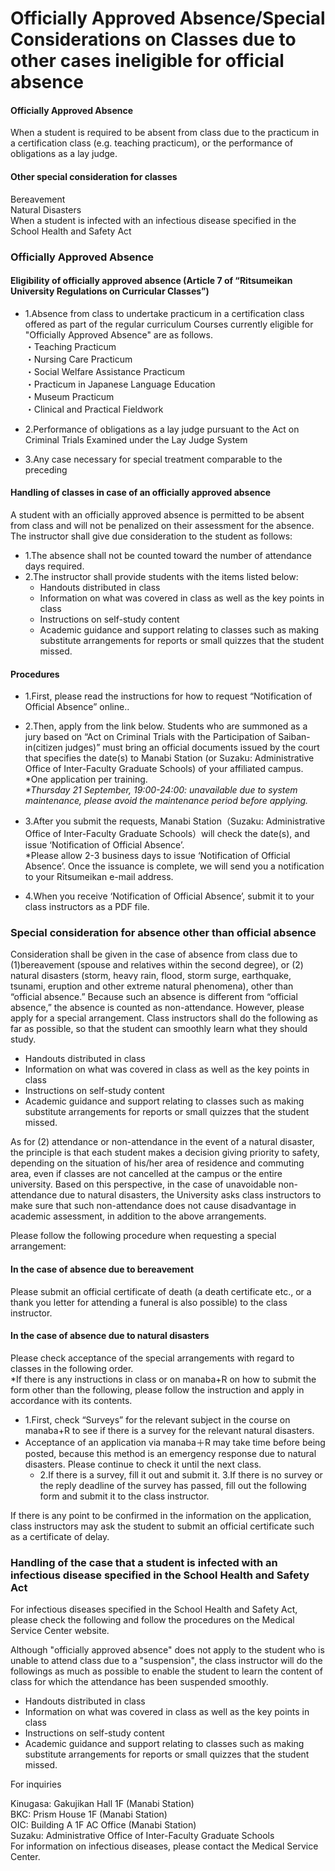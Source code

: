# Officially Approved Absence/Special Considerations on Classes due to other cases ineligible for official absence

#### Officially Approved Absence

When a student is required to be absent from class due to the practicum in a certification class (e.g. teaching practicum), or the performance of obligations as a lay judge.

#### Other special consideration for classes

Bereavement  
Natural Disasters  
When a student is infected with an infectious disease specified in the School
Health and Safety Act

####

### Officially Approved Absence

#### Eligibility of officially approved absence (Article 7 of “Ritsumeikan University Regulations on Curricular Classes”)

  * 1.Absence from class to undertake practicum in a certification class offered as part of the regular curriculum 
Courses currently eligible for "Officially Approved Absence" are as follows.  
・Teaching Practicum  
・Nursing Care Practicum  
・Social Welfare Assistance Practicum  
・Practicum in Japanese Language Education  
・Museum Practicum  
・Clinical and Practical Fieldwork

  * 2.Performance of obligations as a lay judge pursuant to the Act on Criminal Trials Examined under the Lay Judge System
  * 3.Any case necessary for special treatment comparable to the preceding

#### Handling of classes in case of an officially approved absence

A student with an officially approved absence is permitted to be absent from class and will not be penalized on their assessment for the absence. The instructor shall give due consideration to the student as follows:

  * 1.The absence shall not be counted toward the number of attendance days required.
  * 2.The instructor shall provide students with the items listed below: 
    * Handouts distributed in class
    * Information on what was covered in class as well as the key points in class
    * Instructions on self-study content
    * Academic guidance and support relating to classes such as making substitute arrangements for reports or small quizzes that the student missed.

#### Procedures

  * 1.First, please read the instructions for how to request “Notification of Official Absence” online..
  * 2.Then, apply from the link below. Students who are summoned as a jury based on “Act on Criminal Trials with the Participation of Saiban-in(citizen judges)” must bring an official documents issued by the court that specifies the date(s) to Manabi Station (or Suzaku: Administrative Office of Inter-Faculty Graduate Schools) of your affiliated campus.  
 *One application per training.  
_*Thursday 21 September, 19:00-24:00: unavailable due to system maintenance, please avoid the maintenance period before applying._  

  * 3.After you submit the requests, Manabi Station（Suzaku: Administrative Office of Inter-Faculty Graduate Schools）will check the date(s), and issue ‘Notification of Official Absence’.  
*Please allow 2-3 business days to issue ‘Notification of Official Absence’. Once the issuance is complete, we will send you a notification to your Ritsumeikan e-mail address.
  * 4.When you receive ‘Notification of Official Absence’, submit it to your class instructors as a PDF file.

### Special consideration for absence other than official absence

Consideration shall be given in the case of absence from class due to (1)bereavement (spouse and relatives within the second degree), or (2) natural disasters (storm, heavy rain, flood, storm surge, earthquake, tsunami, eruption and other extreme natural phenomena), other than “official absence.” Because such an absence is different from “official absence,” the absence is counted as non-attendance. However, please apply for a special arrangement. Class instructors shall do the following as far as possible, so that the student can smoothly learn what they should study.

  * Handouts distributed in class
  * Information on what was covered in class as well as the key points in class
  * Instructions on self-study content
  * Academic guidance and support relating to classes such as making substitute arrangements for reports or small quizzes that the student missed.

As for (2) attendance or non-attendance in the event of a natural disaster, the principle is that each student makes a decision giving priority to safety, depending on the situation of his/her area of residence and commuting area, even if classes are not cancelled at the campus or the entire university. Based on this perspective, in the case of unavoidable non-attendance due to natural disasters, the University asks class instructors to make sure that such non-attendance does not cause disadvantage in academic assessment, in addition to the above arrangements.

Please follow the following procedure when requesting a special arrangement:

#### In the case of absence due to bereavement

Please submit an official certificate of death (a death certificate etc., or a thank you letter for attending a funeral is also possible) to the class instructor.

#### In the case of absence due to natural disasters

Please check acceptance of the special arrangements with regard to classes in the following order.  
*If there is any instructions in class or on manaba+R on how to submit the form other than the following, please follow the instruction and apply in accordance with its contents.
  * 1.First, check “Surveys” for the relevant subject in the course on manaba+R to see if there is a survey for the relevant natural disasters.   
* Acceptance of an application via manaba＋R may take time before being posted, because this method is an emergency response due to natural disasters. Please continue to check it until the next class.
  * 2.If there is a survey, fill it out and submit it.
3.If there is no survey or the reply deadline of the survey has passed, fill out the following form and submit it to the class instructor.
  
If there is any point to be confirmed in the information on the application, class instructors may ask the student to submit an official certificate such as a certificate of delay.

### Handling of the case that a student is infected with an infectious disease specified in the School Health and Safety Act

For infectious diseases specified in the School Health and Safety Act, please check the following and follow the procedures on the Medical Service Center website.

Although "officially approved absence" does not apply to the student who is unable to attend class due to a "suspension", the class instructor will do the followings as much as possible to enable the student to learn the content of class for which the attendance has been suspended smoothly.

  * Handouts distributed in class
  * Information on what was covered in class as well as the key points in class
  * Instructions on self-study content
  * Academic guidance and support relating to classes such as making substitute arrangements for reports or small quizzes that the student missed.


For inquiries

Kinugasa: Gakujikan Hall 1F (Manabi Station)  
BKC: Prism House 1F (Manabi Station)  
OIC: Building A 1F AC Office (Manabi Station)  
Suzaku: Administrative Office of Inter-Faculty Graduate Schools  
For information on infectious diseases, please contact the Medical Service Center.

